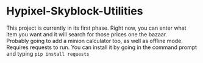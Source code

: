 # Hypixel-Skyblock-Utilities

This project is currently in its first phase. Right now, you can enter what item you want and it will search for those prices one the bazaar.  
Probably going to add a minion calculator too, as well as offline mode.  
Requires requests to run. You can install it by going in the command prompt and typing `pip install requests`
